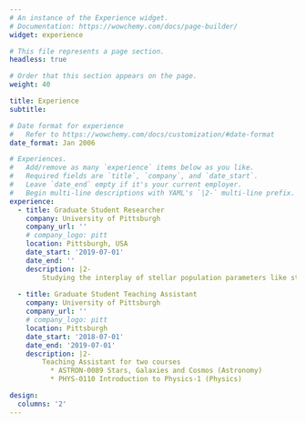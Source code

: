```yaml
---
# An instance of the Experience widget.
# Documentation: https://wowchemy.com/docs/page-builder/
widget: experience

# This file represents a page section.
headless: true

# Order that this section appears on the page.
weight: 40

title: Experience
subtitle:

# Date format for experience
#   Refer to https://wowchemy.com/docs/customization/#date-format
date_format: Jan 2006

# Experiences.
#   Add/remove as many `experience` items below as you like.
#   Required fields are `title`, `company`, and `date_start`.
#   Leave `date_end` empty if it's your current employer.
#   Begin multi-line descriptions with YAML's `|2-` multi-line prefix.
experience:
  - title: Graduate Student Researcher 
    company: University of Pittsburgh 
    company_url: ''
    # company_logo: pitt
    location: Pittsburgh, USA
    date_start: '2019-07-01'
    date_end: ''
    description: |2-
        Studying the interplay of stellar population parameters like stellar metallicity, light-weighted ages and dust attenuation with morphology, feedback processes and environment of LEGA-C galaxies. Also studying recovery of their star-formation histories. 
        
  - title: Graduate Student Teaching Assistant
    company: University of Pittsburgh 
    company_url: ''
    # company_logo: pitt
    location: Pittsburgh
    date_start: '2018-07-01'
    date_end: '2019-07-01'
    description: |2- 
        Teaching Assistant for two courses
          * ASTRON-0089 Stars, Galaxies and Cosmos (Astronomy) 
          * PHYS-0110 Introduction to Physics-1 (Physics)

design:
  columns: '2'
---
```

